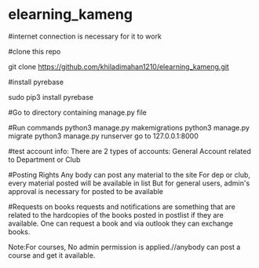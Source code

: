 # elearning_kameng

#internet connection is necessary for it to work

#clone this repo

git clone https://github.com/khiladimahan1210/elearning_kameng.git

#install pyrebase

sudo pip3 install pyrebase

#Go to directory containing manage.py file

#Run commands
python3 manage.py makemigrations
python3 manage.py migrate
python3 manage.py runserver
go to 127.0.0.1:8000


#test account info:
There are 2 types of accounts:
General
Account related to Department or Club

#Posting Rights
Any body can post any material to the site
For dep or club, every material posted will be available in list
But for general users, admin's approval is necessary for posted to be available

#Requests on books
requests and notifications are something that are related to the hardcopies of the books posted in postlist if they are available.
One can request a book and via outlook they can exchange books.

Note:For courses, No admin permission is applied.//anybody can post a course and get it available.
